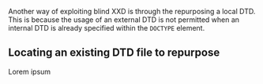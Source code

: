 Another way of exploiting blind XXD is through the repurposing a local DTD. This is because the usage of an external DTD is not permitted when an internal DTD is already specified within the `DOCTYPE` element.
## Locating an existing DTD file to repurpose
Lorem ipsum